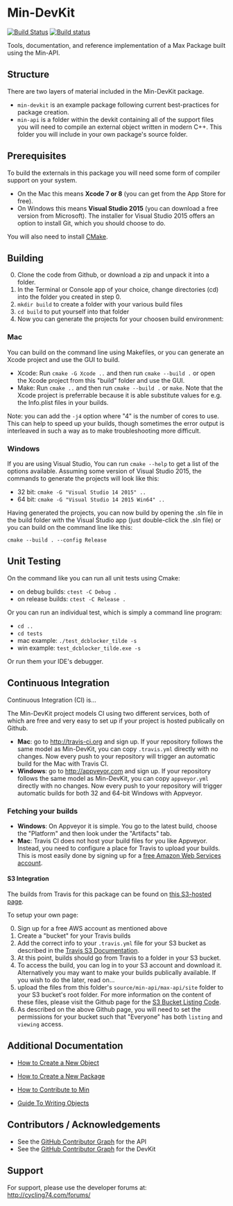 # Min-DevKit
[![Build Status](https://travis-ci.com/Cycling74/min-devkit.svg?token=GAmnsUEo9aYasSF5pz8q&branch=master)](https://travis-ci.com/Cycling74/min-devkit)
[![Build status](https://ci.appveyor.com/api/projects/status/0koqc3l3qyfu0l8b/branch/master?svg=true)](https://ci.appveyor.com/project/c74/min-devkit/branch/master)


Tools, documentation, and reference implementation of a Max Package built using the Min-API.


## Structure

There are two layers of material included in the Min-DevKit package. 

* `min-devkit` is an example package following current best-practices for package creation.
* `min-api` is a folder within the devkit containing all of the support files you will need to compile an external object written in modern C++.  This folder you will include in your own package's source folder.


## Prerequisites

To build the externals in this package you will need some form of compiler support on your system. 

* On the Mac this means **Xcode 7 or 8** (you can get from the App Store for free). 
* On Windows this means **Visual Studio 2015** (you can download a free version from Microsoft). The installer for Visual Studio 2015 offers an option to install Git, which you should choose to do.

You will also need to install [CMake](https://cmake.org/download/).


## Building

0. Clone the code from Github, or download a zip and unpack it into a folder.
1. In the Terminal or Console app of your choice, change directories (cd) into the folder you created in step 0.
2. `mkdir build` to create a folder with your various build files
3. `cd build` to put yourself into that folder
4. Now you can generate the projects for your choosen build environment:

### Mac 

You can build on the command line using Makefiles, or you can generate an Xcode project and use the GUI to build.

* Xcode: Run `cmake -G Xcode ..` and then run `cmake --build .` or open the Xcode project from this "build" folder and use the GUI.
* Make: Run `cmake ..` and then run `cmake --build .` or `make`.  Note that the Xcode project is preferrable because it is able substitute values for e.g. the Info.plist files in your builds.

Note: you can add the `-j4` option where "4" is the number of cores to use.  This can help to speed up your builds, though sometimes the error output is interleaved in such a way as to make troubleshooting more difficult.


### Windows

If you are using Visual Studio, You can run `cmake --help` to get a list of the options available.  Assuming some version of Visual Studio 2015, the commands to generate the projects will look like this:

* 32 bit: `cmake -G "Visual Studio 14 2015" ..`
* 64 bit: `cmake -G "Visual Studio 14 2015 Win64" ..`

Having generated the projects, you can now build by opening the .sln file in the build folder with the Visual Studio app (just double-click the .sln file) or you can build on the command line like this:

`cmake --build . --config Release`


## Unit Testing

On the command like you can run all unit tests using Cmake:

* on debug builds: `ctest -C Debug .`
* on release builds: `ctest -C Release .`

Or you can run an individual test, which is simply a command line program:

* `cd ..`
* `cd tests`
* mac example: `./test_dcblocker_tilde -s`
* win example: `test_dcblocker_tilde.exe -s`

Or run them your IDE's debugger.


## Continuous Integration

Continuous Integration (CI) is...

The Min-DevKit project models CI using two different services, both of which are free and very easy to set up if your project is hosted publically on Github.

* **Mac**: go to http://travis-ci.org and sign up.  If your repository follows the same model as Min-DevKit, you can copy `.travis.yml` directly with no changes.  Now every push to your repository will trigger an automatic build for the Mac with Travis CI.
* **Windows**: go to http://appveyor.com and sign up.  If your repository follows the same model as Min-DevKit, you can copy `appveyor.yml` directly with no changes.  Now every push to your repository will trigger automatic builds for both 32 and 64-bit Windows with Appveyor.

### Fetching your builds

* **Windows**: On Appveyor it is simple.  You go to the latest build, choose the "Platform" and then look under the "Artifacts" tab.
* **Mac**: Travis CI does not host your build files for you like Appveyor. Instead, you need to configure a place for Travis to upload your builds. This is most easily done by signing up for a [free Amazon Web Services account](http://aws.amazon.com/free/).

#### S3 Integration

The builds from Travis for this package can be found on [this S3-hosted page](https://s3-us-west-2.amazonaws.com/cycling74-ci/index.html?prefix=min-devkit/).

To setup your own page:

0. Sign up for a free AWS account as mentioned above
1. Create a "bucket" for your Travis builds
2. Add the correct info to your `.travis.yml` file for your S3 bucket as described in the [Travis S3 Documentation](https://docs.travis-ci.com/user/deployment/s3).
3. At this point, builds should go from Travis to a folder in your S3 bucket.
4. To access the build, you can log in to your S3 account and download it. Alternatively you may want to make your builds publically available. If you wish to do the later, read on...
5. upload the files from this folder's `source/min-api/max-api/site` folder to your S3 bucket's root folder. For more information on the content of these files, please visit the Github page for the [S3 Bucket Listing Code](https://github.com/rgrp/s3-bucket-listing).
6. As described on the above Github page, you will need to set the permissions for your bucket such that "Everyone" has both `listing` and `viewing` access.


## Additional Documentation

* [How to Create a New Object](./HowTo-NewObject.md)
* [How to Create a New Package](./HowTo-NewPackage.md)
* [How to Contribute to Min](./HowTo-Contribute.md)

* [Guide To Writing Objects](https://github.com/Cycling74/min-api/doc/GuideToWritingObjects.md)



## Contributors / Acknowledgements

* See the [GitHub Contributor Graph](https://github.com/Cycling74/min-api/graphs/contributors) for the API
* See the [GitHub Contributor Graph](https://github.com/Cycling74/min-devkit/graphs/contributors) for the DevKit

## Support

For support, please use the developer forums at:
http://cycling74.com/forums/
